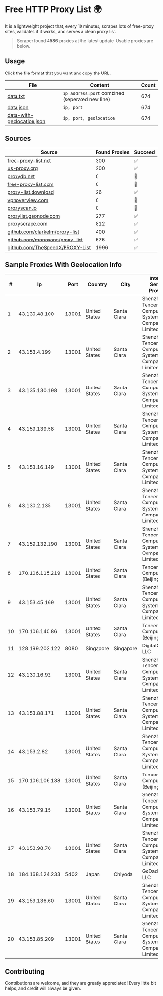 
# Free HTTP Proxy List 🌍

It is a lightweight project that, every 10 minutes, scrapes lots of free-proxy sites, validates if it works, and serves a clean proxy list.


> Scraper found **4586** proxies at the latest update. Usable proxies are below.

## Usage

Click the file format that you want and copy the URL.


|File|Content|Count|
|----|-------|-----|
|[data.txt](https://raw.githubusercontent.com/themiralay/Proxy-List-World/master/data.txt)|`ip_address:port` combined (seperated new line)|674|
|[data.json](https://raw.githubusercontent.com/themiralay/Proxy-List-World/master/data.json)|`ip, port`|674|
|[data-with-geolocation.json](https://raw.githubusercontent.com/themiralay/Proxy-List-World/master/data-with-geolocation.json)|`ip, port, geolocation`|674|

## Sources

|Source|Found Proxies|Succeed|
|------|-------------|-------|
|[free-proxy-list.net](https://free-proxy-list.net)|300|✅|
|[us-proxy.org](https://www.us-proxy.org)|200|✅|
|[proxydb.net](http://proxydb.net)|0|🚫|
|[free-proxy-list.com](https://free-proxy-list.com/?page=&port=&type%5B%5D=http&type%5B%5D=https&up_time=0&search=Search)|0|🚫|
|[proxy-list.download](https://www.proxy-list.download/HTTP)|26|✅|
|[vpnoverview.com](https://vpnoverview.com/privacy/anonymous-browsing/free-proxy-servers)|0|🚫|
|[proxyscan.io](https://www.proxyscan.io)|0|🚫|
|[proxylist.geonode.com](https://proxylist.geonode.com/api/proxy-list?limit=300&page=1&sort_by=lastChecked&sort_type=desc&protocols=http,https)|277|✅|
|[proxyscrape.com](https://api.proxyscrape.com/v2/?request=displayproxies&protocol=http&timeout=10000&country=all&ssl=all&anonymity=all)|812|✅|
|[github.com/clarketm/proxy-list](https://raw.githubusercontent.com/clarketm/proxy-list/master/proxy-list-raw.txt)|400|✅|
|[github.com/monosans/proxy-list](https://raw.githubusercontent.com/monosans/proxy-list/main/proxies/http.txt)|575|✅|
|[github.com/TheSpeedX/PROXY-List](https://raw.githubusercontent.com/TheSpeedX/PROXY-List/master/http.txt)|1996|✅|


## Sample Proxies With Geolocation Info

|#|Ip|Port|Country|City|Internet Service Provider|
|-|--|----|-------|----|-------------------------|
|1|43.130.48.100|13001|United States|Santa Clara|Shenzhen Tencent Computer Systems Company Limited|
|2|43.153.4.199|13001|United States|Santa Clara|Shenzhen Tencent Computer Systems Company Limited|
|3|43.135.130.198|13001|United States|Santa Clara|Shenzhen Tencent Computer Systems Company Limited|
|4|43.159.139.58|13001|United States|Santa Clara|Shenzhen Tencent Computer Systems Company Limited|
|5|43.153.16.149|13001|United States|Santa Clara|Shenzhen Tencent Computer Systems Company Limited|
|6|43.130.2.135|13001|United States|Santa Clara|Shenzhen Tencent Computer Systems Company Limited|
|7|43.159.132.190|13001|United States|Santa Clara|Shenzhen Tencent Computer Systems Company Limited|
|8|170.106.115.219|13001|United States|Santa Clara|Tencent Cloud Computing (Beijing) Co|
|9|43.153.45.169|13001|United States|Santa Clara|Shenzhen Tencent Computer Systems Company Limited|
|10|170.106.140.86|13001|United States|Santa Clara|Tencent Cloud Computing (Beijing) Co|
|11|128.199.202.122|8080|Singapore|Singapore|DigitalOcean, LLC|
|12|43.130.16.92|13001|United States|Santa Clara|Shenzhen Tencent Computer Systems Company Limited|
|13|43.153.88.171|13001|United States|Santa Clara|Shenzhen Tencent Computer Systems Company Limited|
|14|43.153.2.82|13001|United States|Santa Clara|Shenzhen Tencent Computer Systems Company Limited|
|15|170.106.106.138|13001|United States|Santa Clara|Tencent Cloud Computing (Beijing) Co|
|16|43.153.79.15|13001|United States|Santa Clara|Shenzhen Tencent Computer Systems Company Limited|
|17|43.153.98.70|13001|United States|Santa Clara|Shenzhen Tencent Computer Systems Company Limited|
|18|184.168.124.233|5402|Japan|Chiyoda|GoDaddy.com, LLC|
|19|43.159.136.60|13001|United States|Santa Clara|Shenzhen Tencent Computer Systems Company Limited|
|20|43.153.85.209|13001|United States|Santa Clara|Shenzhen Tencent Computer Systems Company Limited|



## Contributing

Contributions are welcome, and they are greatly appreciated! Every
little bit helps, and credit will always be given.


